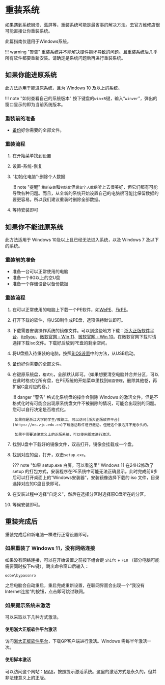 # 重装系统

如果遇到系统崩溃、蓝屏等，重装系统可能是最省事的解决方法。去官方维修店很可能直接让你重装系统。

此篇指南仅适用于Windows系统。

!!! warning "警告"
    重装系统并不能解决硬件损坏导致的问题。且重装系统后几乎所有软件都要重新安装。请确定是系统问题后再进行重装系统。

## 如果你能进原系统

此方法适用于能进原系统，且为 Windows 10 及以上的系统。

!!! note "如何查看自己的系统版本"
    按下键盘的`win`+`R`键，输入“`winver`”，弹出的窗口显示的即为当前系统版本。

### 重装前的准备

- [备份](/software/backup-data)好你需要的全部文件。

### 重装流程

1. 在开始菜单找到设置
2. 设置-系统-恢复
3. “初始化电脑”-删除个人数据

    !!! note "提醒"
        `重新安装`和`初始化`但`保留个人数据`听上去很美好，但它们都有可能导致各种问题。而且，从全新的系统开始设置自己的电脑很可能比保留数据的要更容易。所以我们建议重装时删除全部数据。

4. 等待安装即可

## 如果你不能进原系统

此方法适用于 Windows 10及以上且已经无法进入系统，以及 Windows 7 及以下的系统。

### 重装前的准备

- 准备一台可以正常使用的电脑
- 准备一个8G以上的空U盘
- 准备一个存储设备以备份数据

### 重装流程

1. 在可以正常使用的电脑上下载一个PE软件，如[WePE](https://www.wepe.com.cn/)、[FirPE](https://www.firpe.cn)。
2. 打开下载的软件，将USB制作成PE盘，选项保持默认即可。
3. 下载需要安装操作系统的镜像文件。可以到这些地方下载：[浙大正版软件平台](http://ms.zju.edu.cn)、[itellyou](https://next.itellyou.cn)、[微软官网 - Win 11](https://www.microsoft.com/zh-cn/software-download/windows11)、[微软官网 - Win 10](https://www.microsoft.com/zh-cn/software-download/windows10)。在微软官网下载时请选择下载iso文件。下载好后放到PE盘的剩余空间。
4. 将U盘插入待重装的电脑，按照[BIOS设置](/hardware/BIOS-settings)中的方法，从USB启动。
5. [备份](/software/backup-data)好你需要的全部文件。
6. 右键原系统盘，`格式化`，全部默认即可。（如果想要清空电脑并合并分区，可以在此时格式化所有盘，在PE系统的开始菜单里找到`磁盘管理`，删除其他卷，再扩展C盘对应的卷。）

    !!! danger "警告"
        格式化系统盘的操作会删除 Windows 的激活文件。但是不格式化时有可能会出现原系统盘文件不被删除的情况，可能会出现别的问题。您可以自行决定是否格式化。

        如果你是浙江大学的学生/教职工，可以访问[浙大正版软件平台](https://ms.zju.edu.cn)下载激活软件进行激活。但是这个激活并不是永久的。
        
        如果不需要法律意义上的正版系统，可以使用脚本进行激活。

7. 找到U盘中下载好的镜像文件，双击打开，镜像会挂载成一个盘。
8. 找到对应的盘，打开，双击`setup.exe`。

    ??? note "如果 setup.exe 白屏，可以看这里"
        Windows 11 在24H2修改了 setup 的打包方式，安装程序在PE系统中可能无法正确显示。此时完成前6步后可以打开桌面上的“Windows安装器”，安装镜像选择下载的 iso 文件，目录选择对应的C盘目录即可。

9. 在安装过程中选择“自定义”，然后在选择分区时选择原C盘所在的分区。
10. 等候安装即可。

## 重装完成后

重装完成后和新电脑一样进行正常设置即可。

### 如果重装了 Windows 11，没有网络连接

如果没有网络连接，可以在开始设置之前按下组合键 `Shift` + `F10` （部分电脑可能需要同时按下`Fn`键），跳出命令窗口后输入：
```
oobe\bypassnro
```
之后电脑会自动重启，重启完成重新设置，在联网界面会出现一个“我没有Internet连接”的按钮，点击即可跳过联网。

### 如果提示系统未激活

可以采取以下几种方式激活。

#### 使用浙大正版软件平台激活

访问[浙大正版软件平台](http://ms.zju.edu.cn)，下载GP客户端进行激活。Windows 需每半年激活一次。

#### 使用脚本激活

可以访问这个网站：[MAS](https://massgrave.dev/)，按照提示激活系统。这里的激活方式是永久的，但并非法律意义上的正版。
